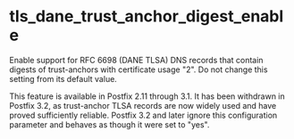 # tls_dane_trust_anchor_digest_enable 

 Enable support for RFC 6698 (DANE TLSA) DNS records that contain
digests of trust-anchors with certificate usage "2".  Do not change
this setting from its default value.  

 This feature is available in Postfix 2.11 through 3.1.  It has
been withdrawn in Postfix 3.2, as trust-anchor TLSA records are now
widely used and have proved sufficiently reliable.  Postfix 3.2 and
later ignore this configuration parameter and behaves as though it
were set to "yes".  


